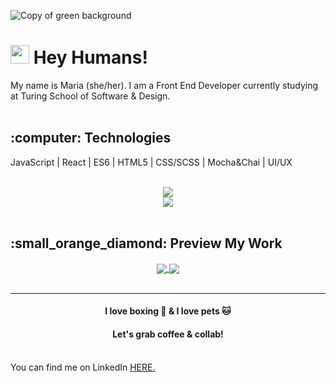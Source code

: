 ![Copy of green background](https://user-images.githubusercontent.com/76507607/130499888-e8deec30-b4cd-44eb-b8a2-f01198990de8.gif)


<h1><img src="https://raw.githubusercontent.com/MartinHeinz/MartinHeinz/master/wave.gif" width="30px"> Hey Humans! </h1>

<div>My name is Maria (she/her).   I am a Front End Developer currently studying at Turing School of Software & Design. </div>

<br>
<h2>:computer: Technologies</h2>
<p>JavaScript |  React | ES6 | HTML5 | CSS/SCSS | Mocha&Chai | UI/UX</p>


<br>
<div align="center">
  <img src="https://github-readme-stats.vercel.app/api/top-langs/?username=madhaus4&layout=compact&theme=slateorange" />  
  <br>
  <img src="https://github-readme-stats.vercel.app/api?username=madhaus4&hide=contribs,prs&theme=slateorange&show_icons=true" />
</div>

<br>
<h2>:small_orange_diamond: Preview My Work</h2> 
<div align="center">
   <a href="https://github.com/madhaus4/the-film-vault">
   <img align="center" src="https://github-readme-stats.vercel.app/api/pin/?username=madhaus4&repo=the-film-vault&theme=slateorange" />
  </a>
  <a href="https://github.com/madhaus4/travel-tracker">
   <img align="center" src="https://github-readme-stats.vercel.app/api/pin/?username=madhaus4&repo=travel-tracker&theme=slateorange" />
  </a>
</div>

<br>

 ***
<h4 align="center">I love boxing 🥊  & I love pets 🐱</h4>

<h4 align="center">Let's grab coffee & collab!</h4>
<br>

<div>You can find me on LinkedIn <a href="https://www.linkedin.com/in/mariadelsignore/" />HERE.</div>


